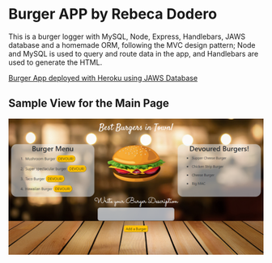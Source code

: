 # Burger APP by Rebeca Dodero

This is a burger logger with MySQL, Node, Express, Handlebars, JAWS database and a homemade ORM, following the MVC design pattern; Node and MySQL is used to query and route data in the app, and Handlebars are used to generate the HTML.

[Burger App deployed with Heroku using JAWS Database](https://rebeca-burger.herokuapp.com/ "Burger App deployed with Heroku using JAWS Database")

## Sample View for the Main Page

![Main Page](/public/assets/img/burger-front.png)